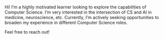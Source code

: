 Hi!
I’m a highly motivated learner looking to explore the capabilities of Computer Science. I’m very interested in the intersection of CS and AI in medicine, neuroscience, etc. Currently, I’m actively seeking opportunities to broaden my experience in different Computer Science roles. 

Feel free to reach out!

<!--
**nkhur/nkhur** is a ✨ _special_ ✨ repository because its `README.md` (this file) appears on your GitHub profile.

Here are some ideas to get you started:

- 🔭 I’m currently working on ...
- 🌱 I’m currently learning ...
- 👯 I’m looking to collaborate on ...
- 🤔 I’m looking for help with ...
- 💬 Ask me about ...
- 📫 How to reach me: ...
- 😄 Pronouns: ...
- ⚡ Fun fact: ...
-->
